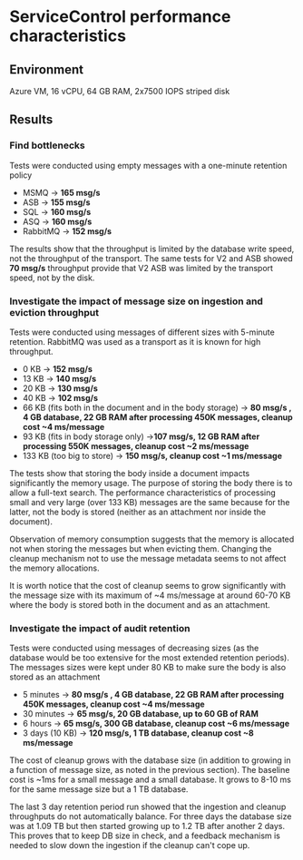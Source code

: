 # ServiceControl performance characteristics

## Environment

Azure VM, 16 vCPU, 64 GB RAM, 2x7500 IOPS striped disk

## Results

### Find bottlenecks

Tests were conducted using empty messages with a one-minute retention policy

 - MSMQ -> **165 msg/s**
 - ASB -> **155 msg/s**
 - SQL -> **160 msg/s**
 - ASQ -> **160 msg/s**
 - RabbitMQ -> **152 msg/s**
 
The results show that the throughput is limited by the database write speed, not the throughput of the transport. The same tests for V2 and ASB showed **70 msg/s** throughput provide that V2 ASB was limited by the transport speed, not by the disk.
 
### Investigate the impact of message size on ingestion and eviction throughput
 
Tests were conducted using messages of different sizes with 5-minute retention. RabbitMQ was used as a transport as it is known for high throughput.
 
 - 0 KB -> **152 msg/s**
 - 13 KB -> **140 msg/s**
 - 20 KB -> **130 msg/s**
 - 40 KB -> **102 msg/s**
 - 66 KB (fits both in the document and in the body storage) -> **80 msg/s , 4 GB database, 22 GB RAM after processing 450K messages, cleanup cost ~4 ms/message**
 - 93 KB (fits in body storage only) ->**107 msg/s, 12 GB RAM after processing 550K messages, cleanup cost ~2 ms/message**
 - 133 KB (too big to store) -> **150 msg/s, cleanup cost ~1 ms/message**
 
The tests show that storing the body inside a document impacts significantly the memory usage. The purpose of storing the body there is to allow a full-text search. The performance characteristics of processing small and very large (over 133 KB) messages are the same because for the latter, not the body is stored (neither as an attachment nor inside the document).

Observation of memory consumption suggests that the memory is allocated not when storing the messages but when evicting them. Changing the cleanup mechanism not to use the message metadata seems to not affect the memory allocations.

It is worth notice that the cost of cleanup seems to grow significantly with the message size with its maximum of ~4 ms/message at around 60-70 KB where the body is stored both in the document and as an attachment. 
 
###  Investigate the impact of audit retention
 
Tests were conducted using messages of decreasing sizes (as the database would be too extensive for the most extended retention periods). The messages sizes were kept under 80 KB to make sure the body is also stored as an attachment
 
 - 5 minutes -> **80 msg/s , 4 GB database, 22 GB RAM after processing 450K messages, cleanup cost ~4 ms/message**
 - 30 minutes -> **65 msg/s, 20 GB database, up to 60 GB of RAM**
 - 6 hours -> **65 msg/s, 300 GB database, cleanup cost ~6 ms/message**
 - 3 days (10 KB) -> **120 msg/s, 1 TB database, cleanup cost ~8 ms/message**

The cost of cleanup grows with the database size (in addition to growing in a function of message size, as noted in the previous section). The baseline cost is ~1ms for a small message and a small database. It grows to 8-10 ms for the same message size but a 1 TB database.

The last 3 day retention period run showed that the ingestion and cleanup throughputs do not automatically balance. For three days the database size was at 1.09 TB but then started growing up to 1.2 TB after another 2 days. This proves that to keep DB size in check, and a feedback mechanism is needed to slow down the ingestion if the cleanup can't cope up.
